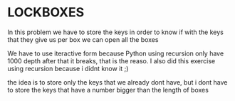 # LOCKBOXES

In this problem we have to store the keys in order to know if with the keys that
they give us per box we can open all the boxes

We have to use iteractive form because Python using recursion only have 1000 depth
after that it breaks, that is the reaso. I also did this exercise using recursion
because i didnt know it ;)

the idea is to store only the keys that we already dont have, but i dont have
to store the keys that have a number bigger than the length of boxes